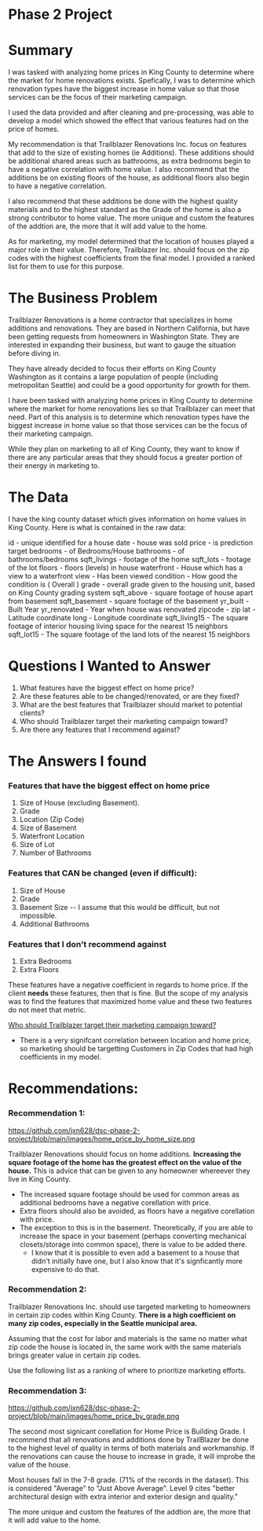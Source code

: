 # Phase 2 Project


# Summary
I was tasked with analyzing home prices in King County to determine where the market for home renovations exists. Spefically, I was to determine which renovation types have the biggest increase in home value so that those services can be the focus of their marketing campaign.

I used the data provided and after cleaning and pre-processing, was able to develop a model which showed the effect that various features had on the price of homes.

My recommendation is that Trailblazer Renovations Inc. focus on features that add to the size of existing homes (ie Additions). These additions should be additional shared areas such as bathrooms,  as extra bedrooms begin to have a negative correlation with home value. I also recommend that the additions be on existing floors of the house, as additional floors also begin to have a negative correlation.

I also recommend that these additions be done with the highest quality materials and to the highest standard as the Grade of the home is also a strong contributor to home value. The more unique and custom the features of the addtion are, the more that it will add value to the home.

As for marketing, my model determined that the location of houses played a major role in their value. Therefore, Trailblazer Inc. should focus on the zip codes with the highest coefficients from the final model. I provided a ranked list for them to use for this purpose. 

# The Business Problem
Trailblazer Renovations is a home contractor that specializes in home additions and renovations. They are based in Northern California, but have been getting requests from homeowners in Washington State. They are interested in expanding their business, but want to gauge the situation before diving in.

They have already decided to focus their efforts on King County Washington as it contains a large population of people (including metropolitan Seattle) and could be a good opportunity for growth for them.

I have been tasked with analyzing home prices in King County to determine where the market for home renovations lies so that Trailblazer can meet that need. Part of this analysis is to determine which renovation types have the biggest increase in home value so that those services can be the focus of their marketing campaign.

While they plan on marketing to all of King County, they want to know if there are any particular areas that they should focus a greater portion of their energy in marketing to.

# The Data
I have the king county dataset which gives information on home values in King County. Here is what is contained in the raw data:

id - unique identified for a house
date - house was sold
price - is prediction target
bedrooms - of Bedrooms/House
bathrooms - of bathrooms/bedrooms
sqft_livings - footage of the home
sqft_lots - footage of the lot
floors - floors (levels) in house
waterfront - House which has a view to a waterfront
view - Has been viewed
condition - How good the condition is ( Overall )
grade - overall grade given to the housing unit, based on King County grading system
sqft_above - square footage of house apart from basement
sqft_basement - square footage of the basement
yr_built - Built Year
yr_renovated - Year when house was renovated
zipcode - zip
lat - Latitude coordinate
long - Longitude coordinate
sqft_living15 - The square footage of interior housing living space for the nearest 15 neighbors
sqft_lot15 - The square footage of the land lots of the nearest 15 neighbors

# Questions I Wanted to Answer
1. What features have the biggest effect on home price?
2. Are these features able to be changed/renovated, or are they fixed?
3. What are the best features that Trailblazer should market to potential clients?
4. Who should Trailblazer target their marketing campaign toward?
5. Are there any features that I recommend against? 

# The Answers I found
### Features that have the biggest effect on home price
1. Size of House (excluding Basement).
2. Grade
3. Location (Zip Code) 
4. Size of Basement
5. Waterfront Location
6. Size of Lot
7. Number of Bathrooms

### Features that CAN be changed (even if difficult):
1. Size of House
2. Grade
3. Basement Size -- I assume that this would be difficult, but not impossible.
4. Additional Bathrooms

### Features that I don't recommend against
1. Extra Bedrooms
2. Extra Floors

These features have a negative coefficient in regards to home price. If the client **needs** these features, then that is fine. But the scope of my analysis was to find the features that maximized home value and these two features do not meet that metric.

<u> Who should Trailblazer target their marketing campaign toward? </u>
- There is a very signifcant correlation between location and home price, so marketing should be targetting Customers in Zip Codes that had high coefficients in my model.



# Recommendations:

### Recommendation 1:

https://github.com/jxn628/dsc-phase-2-project/blob/main/images/home_price_by_home_size.png


Trailblazer Renovations should focus on home additions. <b>Increasing the square footage of the home has the greatest effect on the value of the house.</b> This is advice that can be given to any homeowner whereever they live in King County. 
- The increased square footage should be used for common areas as additional bedrooms have a negative corellation with price. 
- Extra floors should also be avoided, as floors have a negative corellation with price.
- The exception to this is in the basement. Theoretically, if you are able to increase the space in your basement (perhaps converting mechanical closets/storage into common space), there is value to be added there.
    - I know that it is possible to even add a basement to a house that didn't initially have one, but I also know that it's signficantly more expensive to do that.
    
### Recommendation 2:
 Trailblazer Renovations Inc. should use targeted marketing to homeowners in certain zip codes within King County. **There is a high coefficient on many zip codes, especially in the Seattle municipal area.**

Assuming that the cost for labor and materials is the same no matter what zip code the house is located in, the same work with the same materials brings greater value in certain zip codes.

Use the following list as a ranking of where to prioritize marketing efforts.
 
### Recommendation 3:

https://github.com/jxn628/dsc-phase-2-project/blob/main/images/home_price_by_grade.png

 The second most signicant corellation for Home Price is Building Grade. I recommend that all renovations and additions done by TrailBlazer be done to the highest level of quality in terms of both materials and workmanship. If the renovations can cause the house to increase in grade, it will improbe the value of the house.

Most houses fall in the 7-8 grade. (71% of the records in the dataset). This is considered "Average" to "Just Above Average". Level 9 cites "better architectural design with extra interior and exterior design and quality."

The more unique and custom the features of the addtion are, the more that it will add value to the home.

